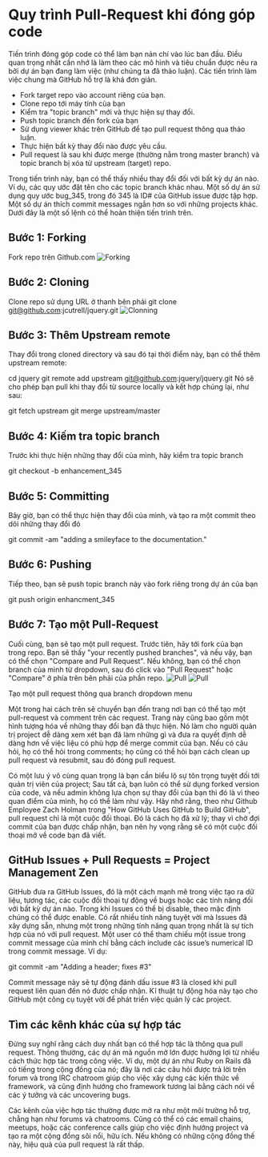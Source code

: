 # Quy trình Pull-Request khi đóng góp code

Tiến trình đóng góp code có thể làm bạn nản chí vào lúc ban đầu.
Điều quan trọng nhất cần nhớ là làm theo các mô hình và tiêu chuẩn được nêu ra bởi dự án bạn đang làm việc (như chúng ta đã thảo luận). Các tiến trình làm việc chung mà GitHub hỗ trợ là khá đơn giản.

* Fork target repo vào account riêng của bạn.
* Clone repo tới máy tính của bạn
* Kiểm tra "topic branch" mới và thực hiện sự thay đổi.
* Push topic branch đến fork của bạn
* Sử dụng viewer khác trên GitHub để tạo pull request thông qua thảo luận.
* Thực hiện bất kỳ thay đổi nào được yêu cầu.
* Pull request là sau khi được merge (thường nằm trong master branch) và topic branch bị xóa từ upstream (target) repo.

Trong tiến trình này, bạn có thể thấy nhiều thay đổi đối với bất kỳ dự án nào. Ví dụ, các quy ước đặt tên cho các topic branch khác nhau. Một số dự án sử dụng quy ước bug_345, trong đó 345 là ID# của GitHub issue được tập hợp. Một số dự án thích commit messages ngắn hơn so với những projects khác. Dưới đây là một số lệnh có thể hoàn thiện tiến trình trên.


## Bước 1: Forking

Fork repo trên Github.com
![Forking](http://fsd14.com/images/2015_05_13_f2830.png)

## Bước 2: Cloning

Clone repo sử dụng URL ở thanh bên phải
git clone git@github.com:jcutrell/jquery.git
![Clonning](http://fsd14.com/images/2015_05_13_16114.png)

## Bước 3: Thêm Upstream remote

Thay đổi trong cloned directory và sau đó tại thời điểm này, bạn có thể thêm upstream remote:

cd jquery
git remote add upstream git@github.com:jquery/jquery.git
Nó sẽ cho phép bạn pull khi thay đổi từ source locally và kết hợp chúng lại, như sau:

git fetch upstream
git merge upstream/master

## Bước 4: Kiếm tra topic branch

Trước khi thực hiện những thay đổi của mình, hãy kiểm tra topic branch

git checkout -b enhancement_345

## Bước 5: Committing

Bây giờ, bạn có thể thực hiện thay đổi của mình, và tạo ra một commit theo dõi những thay đổi đó

git commit -am "adding a smileyface to the documentation."

## Bước 6: Pushing

Tiếp theo, bạn sẽ push topic branch này vào fork riêng trong dự án của bạn

git push origin enhancment_345

## Bước 7: Tạo một Pull-Request

Cuối cùng, bạn sẽ tạo một pull request. Trước tiên, hãy tới fork của bạn trong repo. Bạn sẽ thấy "your recently pushed branches", và nếu vậy, bạn có thể chọn "Compare and Pull Request". Nếu không, bạn có thể chọn branch của mình từ dropdown, sau đó click vào "Pull Request" hoặc "Compare" ở phía trên bên phải của phần repo.
![Pull](http://fsd14.com/images/2015_05_13_23d1c.png)
![Pull](http://fsd14.com/images/2015_05_13_0ddf8.png)

Tạo một pull request thông qua branch dropdown menu

Một trong hai cách trên sẽ chuyển bạn đến trang nơi bạn có thể tạo một pull-request và comment trên các request. Trang này cũng bao gồm một hình tượng hóa về những thay đổi bạn đã thực hiện. Nó làm cho người quản trị project dễ dàng xem xét bạn đã làm những gì và đưa ra quyết định dễ dàng hơn về việc liệu có phù hợp để merge commit của bạn. Nếu có câu hỏi, họ có thể hỏi trong comments; họ cũng có thể hỏi bạn cách clean up pull request và resubmit, sau đó đóng pull request.

Có một lưu ý vô cùng quan trọng là bạn cần biểu lộ sự tôn trọng tuyệt đối tới quản trị viên của project; Sau tất cả, bạn luôn có thể sử dụng forked version của code, và nếu admin không lựa chọn sự thay đổi của bạn thì đó là vì theo quan điểm của mình, họ có thể làm như vậy. Hãy nhớ rằng, theo như Github Employee Zach Holman trong "How GitHub Uses GitHub to Build GitHub", pull request chỉ là một cuộc đối thoại. Đó là cách họ đã xử lý; thay vì chờ đợi commit của bạn được chấp nhận, bạn nên hy vọng rằng sẽ có một cuộc đối thoại mở về code bạn đã viết.

## GitHub Issues + Pull Requests = Project Management Zen

GitHub đưa ra GitHub Issues, đó là một cách mạnh mẽ trong việc tạo ra dữ liệu, tương tác, các cuộc đối thoại tự động về bugs hoặc các tính năng đối với bất kỳ dự án nào. Trong khi Issues có thể bị disable, theo mặc định chúng có thể được enable. Có rất nhiều tính năng tuyệt vời mà Issues đã xây dựng sẵn, nhưng một trong những tính năng quan trọng nhất là sự tích hợp của nó với pull request. Một user có thể tham chiếu một issue trong commit message của mình chỉ bằng cách include các issue’s numerical ID trong commit message. Ví dụ:

git commit -am "Adding a header; fixes #3"

Commit message này sẽ tự động đánh dấu issue #3 là closed khi pull request liên quan đến nó được chấp nhận. Kĩ thuật tự động hóa này tạo cho GitHub một công cụ tuyệt vời để phát triển việc quản lý các project.

## Tìm các kênh khác của sự hợp tác

Đừng suy nghĩ rằng cách duy nhất bạn có thể hợp tác là thông qua pull request. Thông thường, các dự án mã nguồn mở lớn được hưởng lợi từ nhiều cách thức hợp tác trong công việc. Ví dụ, một dự án như Ruby on Rails đã có tiếng trong cộng đồng của nó; đây là nơi các câu hỏi được trả lời trên forum và trong IRC chatroom giúp cho việc xây dựng các kiến thức về framework, và cũng định hướng cho framework tương lai bằng cách nói về các ý tưởng và các uncovering bugs.

Các kênh của việc hợp tác thường được mở ra như một môi trường hỗ trợ, chẳng hạn như forums và chatrooms. Cũng có thể có các email chains, meetups, hoặc các conference calls giúp cho việc định hướng project và tạo ra một cộng đồng sôi nổi, hữu ích. Nếu không có những cộng đồng thế này, hiệu quả của pull request là rất thấp.
